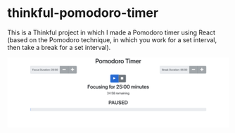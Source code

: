 # thinkful-pomodoro-timer
This is a Thinkful project in which I made a Pomodoro timer using React (based on the Pomodoro technique, in which you work for a set interval, then take a break for a set interval).

![Pomodoro timer](https://github.com/KarlJussila/thinkful-pomodoro-timer/blob/master/images/Screen%20Shot%202021-09-17%20at%204.41.25%20PM.png)
